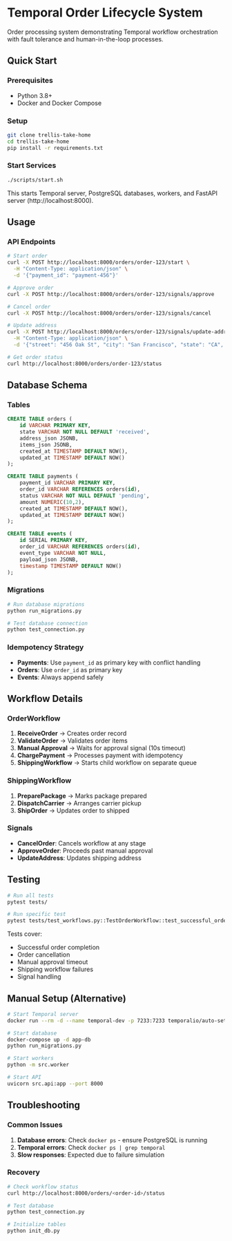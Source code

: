# Temporal Order Lifecycle System

Order processing system demonstrating Temporal workflow orchestration with fault tolerance and human-in-the-loop processes.

## Quick Start

### Prerequisites
- Python 3.8+
- Docker and Docker Compose

### Setup
```bash
git clone trellis-take-home
cd trellis-take-home
pip install -r requirements.txt
```

### Start Services
```bash
./scripts/start.sh
```

This starts Temporal server, PostgreSQL databases, workers, and FastAPI server (http://localhost:8000).

## Usage

### API Endpoints
```bash
# Start order
curl -X POST http://localhost:8000/orders/order-123/start \
  -H "Content-Type: application/json" \
  -d '{"payment_id": "payment-456"}'

# Approve order
curl -X POST http://localhost:8000/orders/order-123/signals/approve

# Cancel order
curl -X POST http://localhost:8000/orders/order-123/signals/cancel

# Update address
curl -X POST http://localhost:8000/orders/order-123/signals/update-address \
  -H "Content-Type: application/json" \
  -d '{"street": "456 Oak St", "city": "San Francisco", "state": "CA", "zip_code": "94102"}'

# Get order status
curl http://localhost:8000/orders/order-123/status
```

## Database Schema

### Tables
```sql
CREATE TABLE orders (
    id VARCHAR PRIMARY KEY,
    state VARCHAR NOT NULL DEFAULT 'received',
    address_json JSONB,
    items_json JSONB,
    created_at TIMESTAMP DEFAULT NOW(),
    updated_at TIMESTAMP DEFAULT NOW()
);

CREATE TABLE payments (
    payment_id VARCHAR PRIMARY KEY,
    order_id VARCHAR REFERENCES orders(id),
    status VARCHAR NOT NULL DEFAULT 'pending',
    amount NUMERIC(10,2),
    created_at TIMESTAMP DEFAULT NOW(),
    updated_at TIMESTAMP DEFAULT NOW()
);

CREATE TABLE events (
    id SERIAL PRIMARY KEY,
    order_id VARCHAR REFERENCES orders(id),
    event_type VARCHAR NOT NULL,
    payload_json JSONB,
    timestamp TIMESTAMP DEFAULT NOW()
);
```

### Migrations
```bash
# Run database migrations
python run_migrations.py

# Test database connection
python test_connection.py
```

### Idempotency Strategy
- **Payments**: Use `payment_id` as primary key with conflict handling
- **Orders**: Use `order_id` as primary key 
- **Events**: Always append safely

## Workflow Details

### OrderWorkflow
1. **ReceiveOrder** → Creates order record
2. **ValidateOrder** → Validates order items
3. **Manual Approval** → Waits for approval signal (10s timeout)
4. **ChargePayment** → Processes payment with idempotency
5. **ShippingWorkflow** → Starts child workflow on separate queue

### ShippingWorkflow
1. **PreparePackage** → Marks package prepared
2. **DispatchCarrier** → Arranges carrier pickup
3. **ShipOrder** → Updates order to shipped

### Signals
- **CancelOrder**: Cancels workflow at any stage
- **ApproveOrder**: Proceeds past manual approval
- **UpdateAddress**: Updates shipping address

## Testing

```bash
# Run all tests
pytest tests/

# Run specific test
pytest tests/test_workflows.py::TestOrderWorkflow::test_successful_order_flow
```

Tests cover:
- Successful order completion
- Order cancellation
- Manual approval timeout
- Shipping workflow failures
- Signal handling

## Manual Setup (Alternative)

```bash
# Start Temporal server
docker run --rm -d --name temporal-dev -p 7233:7233 temporalio/auto-setup:1.22.3

# Start database
docker-compose up -d app-db
python run_migrations.py

# Start workers
python -m src.worker

# Start API
uvicorn src.api:app --port 8000
```

## Troubleshooting

### Common Issues
1. **Database errors**: Check `docker ps` - ensure PostgreSQL is running
2. **Temporal errors**: Check `docker ps | grep temporal`
3. **Slow responses**: Expected due to failure simulation

### Recovery
```bash
# Check workflow status
curl http://localhost:8000/orders/<order-id>/status

# Test database
python test_connection.py

# Initialize tables
python init_db.py
```